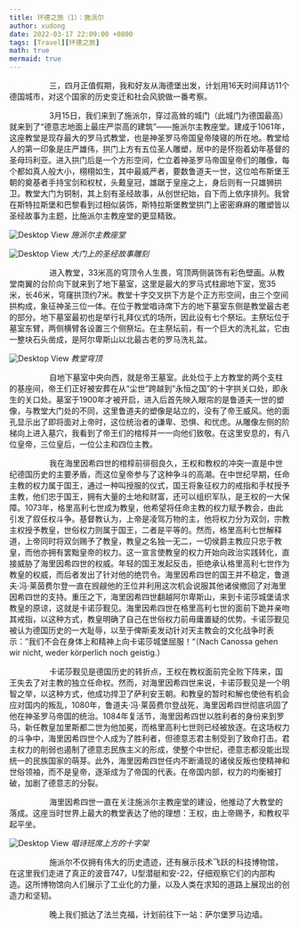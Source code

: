 ```yaml
---
title: 环德之旅（1）：施派尔
author: xudong
date: 2022-03-17 22:09:00 +0800
tags: [Travel][环德之旅]
math: true
mermaid: true
---
```


&emsp; &emsp; &emsp; &emsp; 三，四月正值假期，我和好友从海德堡出发，计划用16天时间拜访11个德国城市，对这个国家的历史变迁和社会风貌做一番考察。

&emsp; &emsp; &emsp; &emsp; 3月15日，我们来到了施派尔，穿过高耸的城门（此城门为德国最高）就来到了“德意志地面上最庄严崇高的建筑”——施派尔主教座堂。建成于1061年，这座教堂是现存最大的罗马式教堂，也是神圣罗马帝国皇帝陵寝的所在地。教堂给人的第一印象是庄严雄伟，拱门上方有五位圣人雕塑，居中的是怀抱着幼年基督的圣母玛利亚。进入拱门后是一个方形空间，伫立着神圣罗马帝国皇帝们的雕像，每个都如真人般大小，栩栩如生，其中最威严者，要数鲁道夫一世，这位哈布斯堡王朝的奠基者手持宝剑和权杖，头戴皇冠，雄踞于皇座之上，身后则有一只雄狮拱卫。教堂大门为铜制，其上刻有圣经故事，从创世纪始，自下而上依序排列。我曾在斯特拉斯堡和巴黎看到过相似装饰，斯特拉斯堡教堂拱门上密密麻麻的雕塑皆以圣经故事为主题，比施派尔主教座堂的更显精致。


![Desktop View](https://xudong-zhu01.github.io/assets/speyer/1.png)
_施派尔主教座堂_

![Desktop View](https://xudong-zhu01.github.io/assets/speyer/2.png)
_大门上的圣经故事雕刻_

&emsp; &emsp; &emsp; &emsp; 进入教堂，33米高的穹顶令人生畏，穹顶两侧装饰有彩色壁画。从教堂南翼的台阶向下就来到了地下墓室，这里是最大的罗马式柱廊地下室，宽35米，长46米，穹窿拱顶约7米。教堂十字交叉拱下方是个正方形空间，由三个空间拱构成，象征神圣三位一体。在位于教堂唱诗席下方的地下墓室东侧是教堂最古老的部分。地下墓室最初也是举行礼拜仪式的场所，因此设有七个祭坛。主祭坛位于墓室东臂，两侧横臂各设置三个侧祭坛。在主祭坛前，有一个巨大的洗礼盆，它由一整块石头凿成，是阿尔卑斯山以北最古老的罗马洗礼盆。

![Desktop View](https://xudong-zhu01.github.io/assets/speyer/3.png)
_教堂穹顶_

&emsp; &emsp; &emsp; &emsp; 自地下墓室中央向西，就是帝王墓室。此处位于上方教堂的两个支柱的基座间，帝王们正好被安葬在从“尘世”跨越到“永恒之国”的十字拱关口处，即永生的关口处。墓室于1900年才被开启，进入后首先映入眼帘的是鲁道夫一世的塑像，与教堂大门处的不同，这里鲁道夫的塑像是站立的，没有了帝王威风。他的面孔显示出了即将面对上帝时，这位统治者的谦卑、恐惧、和忧虑。从雕像左侧的阶梯向上进入墓穴，我看到了帝王们的棺椁并一一向他们致敬。在这里安息的，有八位皇帝，三位皇后，一位公主和四位主教。

&emsp; &emsp; &emsp; &emsp; 我在海里因希四世的棺椁前徘徊良久，王权和教权的冲突一直是中世纪德国历史的主要矛盾，而这位皇帝参与了这种争斗的高潮。在中世纪早期，任命主教的权力属于国王，通过一种叫授服的仪式，国王将象征权力的戒指和手杖授予主教，他们忠于国王，拥有大量的土地和财富，还可以组织军队，是王权的一大保障。1073年，格里高利七世成为教皇，他希望将任命主教的权力赋予教会，由此引发了叙任权斗争。基督教认为，上帝是凌驾万物的主，他将权力分为双剑，宗教主权授予教皇，世俗权力则属于国王，二者是平等的。然而，格里高利七世解释道，上帝同时将双剑赐予了教皇，教皇之名独一无二，一切侯爵主教应只忠于教皇，而他亦拥有罢黜皇帝的权力。这一宣言使教皇的权力开始向政治实践转化，直接威胁了海里因希四世的权威。年轻的国王发起反击，拒绝承认格里高利七世作为教皇的权威，而后者发出了针对他的绝罚令。海里因希四世的国王并不稳定，鲁道夫·冯·莱茵费尔登一直在觊觎他的王位并利用这次机会说服其他诸侯撤回了对海里因希四世的支持。重压之下，海里因希四世翻越阿尔卑斯山，来到卡诺莎城堡请求教皇的原谅，这就是卡诺莎觐见。海里因希四世在格里高利七世的面前下跪并亲吻其戒指，以这种方式，教皇明确了自己在世俗权力前毋庸置疑的优势。卡诺莎觐见被认为德国历史的一大耻辱，以至于俾斯麦发动针对天主教会的文化战争时表示：”我们不会在身体上和精神上向卡诺莎城堡屈服！“（Nach Canossa gehen wir nicht, weder körperlich noch geistig.）

&emsp; &emsp; &emsp; &emsp; 卡诺莎觐见是德国历史的转折点，王权在教权面前完全败下阵来，国王失去了对主教的独立任命权。然而，对海里因希四世来说，卡诺莎觐见是一个明智之举，以这种方式，他成功捍卫了萨利安王朝。和教皇的暂时和解也使他有机会应对国内的叛乱，1080年，鲁道夫·冯·莱茵费尔登战死，海里因希四世彻底巩固了他在神圣罗马帝国的统治。1084年复活节，海里因希四世以胜利者的身份来到罗马，新任教皇加里斯都二世为他加冕，而格里高利七世则已经被放逐。在这场权力的斗争中，海里因希四世个人成为了胜利者，但德意志君主制受到了致命打击。君主权力的削弱也遏制了德意志民族主义的形成，使整个中世纪，德意志都没能出现统一的民族国家的萌芽。此外，海里因希四世任内不断涌现的诸侯反叛也使精神和世俗领袖，而不是皇帝，逐渐成为了帝国的代表。在帝国内部，权力的均衡被打破，加剧了德意志的分裂。

&emsp; &emsp; &emsp; &emsp; 海里因希四世一直在关注施派尔主教座堂的建设，他推动了大教堂的落成。这座当时世界上最大的教堂表达了他的理想：王权，由上帝赐予，和教权平起平坐。

![Desktop View](https://xudong-zhu01.github.io/assets/speyer/8.png)
_唱诗班席上方的十字架_

&emsp; &emsp; &emsp; &emsp; 施派尔不仅拥有伟大的历史遗迹，还有展示技术飞跃的科技博物馆，在这里我们走进了真正的波音747，U型潜艇和安-22，仔细观察它们的内部构造。这所博物馆向人们展示了工业化的力量，以及人类在求知的道路上展现出的创造力和坚韧。

&emsp; &emsp; &emsp; &emsp; 晚上我们抵达了法兰克福，计划前往下一站：萨尔堡罗马边墙。